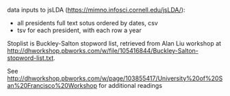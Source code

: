 
data inputs to jsLDA (https://mimno.infosci.cornell.edu/jsLDA/):
- all presidents full text sotus ordered by dates, csv
- tsv for each president, with each row a year

Stoplist is Buckley-Salton stopword list, retrieved from Alan Liu workshop at <http://dhworkshop.pbworks.com/w/file/105416844/Buckley-Salton-stopword-list.txt>. 

See <http://dhworkshop.pbworks.com/w/page/103855417/University%20of%20San%20Francisco%20Workshop> for additional readings